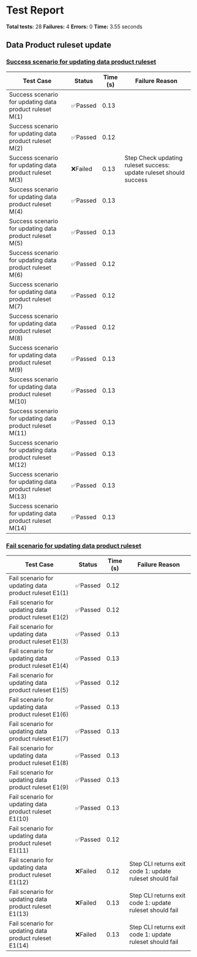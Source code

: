 # Test Report

**Total tests:** 28
**Failures:** 4
**Errors:** 0
**Time:** 3.55 seconds

## Data Product ruleset update


### [Success scenario for updating data product ruleset](https://github.com/BrobridgeOrg/gravity-cli-tests/tree/main/data_product_update_ruleset_test/data_product_update_ruleset_test.feature#L9)

| Test Case | Status | Time (s) | Failure Reason |
|-----------|--------|----------|----------------|
| Success scenario for updating data product ruleset M(1)  | ✅Passed | 0.13 |  |
| Success scenario for updating data product ruleset M(2)  | ✅Passed | 0.12 |  |
| Success scenario for updating data product ruleset M(3)  | ❌Failed | 0.13 | Step Check updating ruleset success: update ruleset should success |
| Success scenario for updating data product ruleset M(4)  | ✅Passed | 0.13 |  |
| Success scenario for updating data product ruleset M(5)  | ✅Passed | 0.13 |  |
| Success scenario for updating data product ruleset M(6)  | ✅Passed | 0.12 |  |
| Success scenario for updating data product ruleset M(7)  | ✅Passed | 0.12 |  |
| Success scenario for updating data product ruleset M(8)  | ✅Passed | 0.12 |  |
| Success scenario for updating data product ruleset M(9)  | ✅Passed | 0.13 |  |
| Success scenario for updating data product ruleset M(10)  | ✅Passed | 0.13 |  |
| Success scenario for updating data product ruleset M(11)  | ✅Passed | 0.13 |  |
| Success scenario for updating data product ruleset M(12)  | ✅Passed | 0.13 |  |
| Success scenario for updating data product ruleset M(13)  | ✅Passed | 0.13 |  |
| Success scenario for updating data product ruleset M(14)  | ✅Passed | 0.13 |  |

### [Fail scenario for updating data product ruleset](https://github.com/BrobridgeOrg/gravity-cli-tests/tree/main/data_product_update_ruleset_test/data_product_update_ruleset_test.feature#L35)

| Test Case | Status | Time (s) | Failure Reason |
|-----------|--------|----------|----------------|
| Fail scenario for updating data product ruleset E1(1)  | ✅Passed | 0.12 |  |
| Fail scenario for updating data product ruleset E1(2)  | ✅Passed | 0.12 |  |
| Fail scenario for updating data product ruleset E1(3)  | ✅Passed | 0.13 |  |
| Fail scenario for updating data product ruleset E1(4)  | ✅Passed | 0.13 |  |
| Fail scenario for updating data product ruleset E1(5)  | ✅Passed | 0.12 |  |
| Fail scenario for updating data product ruleset E1(6)  | ✅Passed | 0.13 |  |
| Fail scenario for updating data product ruleset E1(7)  | ✅Passed | 0.13 |  |
| Fail scenario for updating data product ruleset E1(8)  | ✅Passed | 0.13 |  |
| Fail scenario for updating data product ruleset E1(9)  | ✅Passed | 0.13 |  |
| Fail scenario for updating data product ruleset E1(10)  | ✅Passed | 0.13 |  |
| Fail scenario for updating data product ruleset E1(11)  | ✅Passed | 0.12 |  |
| Fail scenario for updating data product ruleset E1(12)  | ❌Failed | 0.12 | Step CLI returns exit code 1: update ruleset should fail |
| Fail scenario for updating data product ruleset E1(13)  | ❌Failed | 0.13 | Step CLI returns exit code 1: update ruleset should fail |
| Fail scenario for updating data product ruleset E1(14)  | ❌Failed | 0.13 | Step CLI returns exit code 1: update ruleset should fail |

